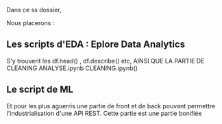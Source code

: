 Dans ce ss dossier,

Nous placerons :
## Les scripts d'EDA : Eplore Data Analytics
  S'y trouvent les df.head() , df.describe() etc, AINSI QUE LA PARTIE DE CLEANING
  ANALYSE.ipynb
  CLEANING.ipynb()

## Le script de ML

Et pour les plus aguerris une partie de front et de back pouvant permettre l'industrialisation d'une API REST. Cette partie est une partie bonifiée
